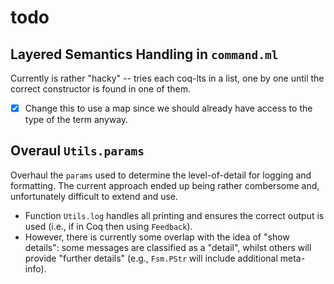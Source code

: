 # todo

## Layered Semantics Handling in `command.ml`
Currently is rather "hacky" -- tries each coq-lts in a list, one by one until the correct constructor is found in one of them.
-[x] Change this to use a map since we should already have access to the type of the term anyway.


## Overaul `Utils.params`
Overhaul the `params` used to determine the level-of-detail for logging and formatting. The current approach ended up being rather combersome and, unfortunately difficult to extend and use.
- Function `Utils.log` handles all printing and ensures the correct output is used (i.e., if in Coq then using `Feedback`).
- However, there is currently some overlap with the idea of "show details": some messages are classified as a "detail", whilst others will provide "further details" (e.g., `Fsm.PStr` will include additional meta-info).

